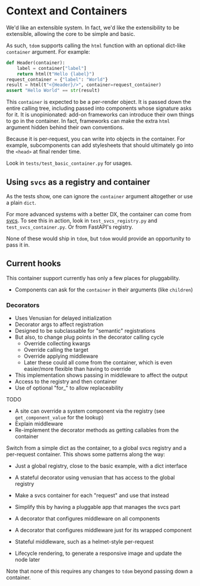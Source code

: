 # Context and Containers

We'd like an extensible system. In fact, we'd like the extensibility to be extensible, allowing the core to be simple
and basic.

As such, `tdom` supports calling the `html` function with an optional dict-like `container` argument. For example:

```python
def Header(container):
    label = container["label"]
    return html(t"Hello {label}")
request_container = {"label": "World"}
result = html(t"<{Header}/>", container=request_container)
assert "Hello World" == str(result)
```

This `container` is expected to be a per-render object. It is passed down the entire calling tree, including passed 
into components whose signature asks for it. It is unopinionated: add-on frameworks can introduce their own things to 
go in the container. In fact, frameworks can make the extra `html` argument hidden behind their own conventions.

Because it is per-request, you can write into objects in the container. For example, subcomponents can add stylesheets 
that should ultimately go into the `<head>` at final render time.

Look in `tests/test_basic_container.py` for usages.

## Using `svcs` as a registry and container

As the tests show, one can ignore the `container` argument altogether or use a plain `dict`.

For more advanced systems with a better DX, the container can come from [svcs](https://svcs.hynek.me/en/stable/). To 
see this in action, look in `test_svcs_registry.py` and `test_svcs_container.py`. Or from FastAPI's registry.

None of these would ship in `tdom`, but `tdom` would provide an opportunity to pass it in.

## Current hooks

This container support currently has only a few places for pluggability.

- Components can ask for the `container` in their arguments (like `children`)

### Decorators

- Uses Venusian for delayed initialization
- Decorator args to affect registration
- Designed to be subclassable for "semantic" registrations
- But also, to change plug points in the decorator calling cycle
  - Override collecting kwargs
  - Override calling the target
  - Override applying middleware
  - Later these could all come from the container, which is even easier/more flexible than having to override
- This implementation shows passing in middleware to affect the output
- Access to the registry and then container
- Use of optional "for_" to allow replaceability

TODO
- A site can override a system component via the registry (see `get_component_value` for the lookup)
- Explain middleware
- Re-implement the decorator methods as getting callables from the container

Switch from a simple dict as the container, to a global svcs registry
and a per-request container. This shows some patterns along the way:

- Just a global registry, close to the basic example, with a dict interface

- A stateful decorator using venusian that has access to the global registry

- Make a svcs container for each "request" and use that instead

- Simplify this by having a pluggable app that manages the svcs part

- A decorator that configures middleware on all components

- A decorator that configures middleware just for its wrapped component

- Stateful middleware, such as a helmet-style per-request

- Lifecycle rendering, to generate a responsive image and update the node later

Note that none of this requires any changes to `tdom` beyond passing down
a container.
